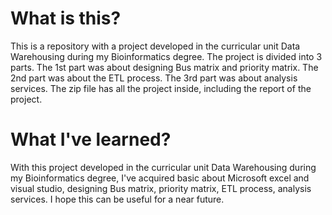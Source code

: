 # What is this?
This is a repository with a project developed in the curricular unit Data Warehousing during my Bioinformatics degree.
The project is divided into 3 parts. 
The 1st part was about designing Bus matrix and priority matrix.
The 2nd part was about the ETL process.
The 3rd part was about analysis services.
The zip file has all the project inside, including the report of the project.

# What I've learned?
With this project developed in the curricular unit Data Warehousing during my Bioinformatics degree, I've acquired basic about Microsoft 
excel and visual studio, designing Bus matrix, priority matrix, ETL process, analysis services.
I hope this can be useful for a near future.
